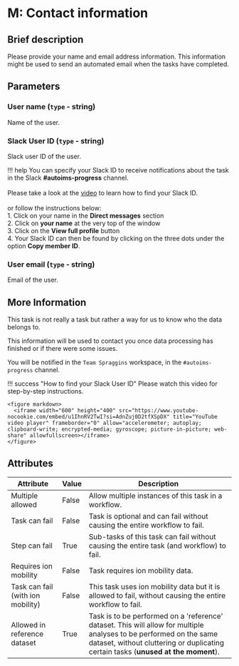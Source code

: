 # M: Contact information

## Brief description
Please provide your name and email address information. This information might be used to send an automated email when the tasks have completed.

## Parameters
### **User name** (`type` - string)

Name of the user.

### **Slack User ID** (`type` - string)

Slack user ID of the user.

!!! help
    You can specify your Slack ID to receive notifications about the task in the Slack <b>#autoims-progress</b> channel.<br><br>Please take a look at the <a href='https://youtu.be/u1IhnRV2TwI?t=8'>video</a> to learn how to find your Slack ID.<br><br> or follow the instructions below:<br>1. Click on your name in the <b>Direct messages</b> section<br>2. Click on <b>your name</b> at the very top of the window<br>3. Click on the <b>View full profile</b> button<br>4. Your Slack ID can then be found by clicking on the three dots under the option <b>Copy member ID</b>.
### **User email** (`type` - string)

Email of the user.


## More Information

This task is not really a task but rather a way for us to know who the data belongs to.

This information will be used to contact you once data processing has finished or if there were some issues.

You will be notified in the `Team Spraggins` workspace, in the `#autoims-progress` channel.

!!! success "How to find your Slack User ID"
    Please watch this video for step-by-step instructions.

    <figure markdown>
      <iframe width="600" height="400" src="https://www.youtube-nocookie.com/embed/u1IhnRV2TwI?si=AdnZuj0D2tfXSpDX" title="YouTube video player" frameborder="0" allow="accelerometer; autoplay; clipboard-write; encrypted-media; gyroscope; picture-in-picture; web-share" allowfullscreen></iframe>
    </figure>





## Attributes
| Attribute                         | Value   | Description                                                                                                                                                                                              |
|-----------------------------------|---------|----------------------------------------------------------------------------------------------------------------------------------------------------------------------------------------------------------|
| Multiple allowed                  | False   | Allow multiple instances of this task in a workflow.                                                                                                                                                     |
| Task can fail                     | False   | Task is optional and can fail without causing the entire workflow to fail.                                                                                                                               |
| Step can fail                     | True    | Sub-tasks of this task can fail without causing the entire task (and workflow) to fail.                                                                                                                  |
| Requires ion mobility             | False   | Task requires ion mobility data.                                                                                                                                                                         |
| Task can fail (with ion mobility) | False   | This task uses ion mobility data but it is allowed to fail, without causing the entire workflow to fail.                                                                                                 |
| Allowed in reference dataset      | True    | Task is to be performed on a 'reference' dataset. This will allow for multiple analyses to be performed on the same dataset, without cluttering or duplicating certain tasks (**unused at the moment**). |